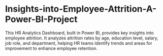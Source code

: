 # Insights-into-Employee-Attrition-A-Power-BI-Project
This HR Analytics Dashboard, built in Power BI, provides key insights into employee attrition. It analyzes attrition rates by age, education level, salary, job role, and department, helping HR teams identify trends and areas for improvement to enhance employee retention.
